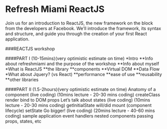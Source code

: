 # Refresh Miami ReactJS

Join us for an introduction to ReactJS, the new framework on the block from the developers at Facebook. We’ll introduce the framework, its syntax and structure, and guide you through the creation of your first React application.

###REACTJS workshop

####PART I (10-15mins)(very optimistic estimate on time)
*Intro 
**Info about refreshmiami and the purpose of the workshop
**Info about myself
*What is ReactJS
**the library
**components
**Virtual DOM
**Data Flow
*What about Jquery? (vs React)
**performance
**ease of use
**reusability
**other libraries

####PART II (1.5-2hours)(very optimistic estimate on time)
Anatomy of a component (live coding) (10mins lecture - 20-30 mins coding)
createClass
render
bind to DOM
props
Let’s talk about states (live coding) (10mins lecture - 20-30 mins coding)
getInitialState
will/did mount (component lifecycle)
setState
Go bigger! (live coding) (20mins lecture - 40-60 mins coding)
sample application
event handlers
nested components
passing props, states, etc

